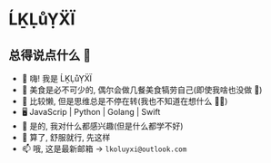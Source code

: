 # ĹḴḶůỴẌÏ

## 总得说点什么 🧐

- 👋 嗨! 我是 ĹḴḶůỴẌÏ
- 🍩 美食是必不可少的, 偶尔会做几餐美食犒劳自己(即使我啥也没做 🫣)
- 🌱 比较懒, 但是思维总是不停在转(我也不知道在想什么 🤷‍♂️)
- 🖥 JavaScrip | Python | Golang | Swift
- 🥶 是的, 我对什么都感兴趣(但是什么都学不好)
- 🏃 算了, 舒服就行, 先这样
- 📫 哦, 这是最新邮箱 -> `lkoluyxi@outlook.com`

<!---
wbeimoting/wbeimoting is a ✨ special ✨ repository because its `README.md` (this file) appears on your GitHub profile.
You can click the Preview link to take a look at your changes.
--->
